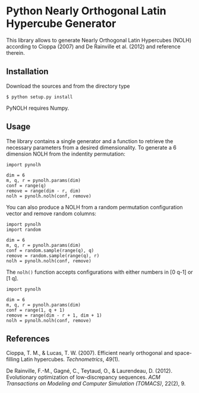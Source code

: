 Python Nearly Orthogonal Latin Hypercube Generator
==================================================

This library allows to generate Nearly Orthogonal Latin Hypercubes (NOLH) according to
Cioppa (2007) and De Rainville et al. (2012) and reference therein.

Installation
------------
Download the sources and from the directory type

    $ python setup.py install

PyNOLH requires Numpy.

Usage
-----
The library contains a single generator and a function to retrieve the necessary parameters
from a desired dimensionality. To generate a 6 dimension NOLH from the indentity permutation:

    import pynolh

    dim = 6
    m, q, r = pynolh.params(dim)
    conf = range(q)
    remove = range(dim - r, dim)
    nolh = pynolh.nolh(conf, remove)

You can also produce a NOLH from a random permutation configuration vector and remove random columns:

    import pynolh
    import random

    dim = 6
    m, q, r = pynolh.params(dim)
    conf = random.sample(range(q), q)
    remove = random.sample(range(q), r)
    nolh = pynolh.nolh(conf, remove)

The `nolh()` function accepts configurations with either numbers in [0 q-1] or [1 q].

    import pynolh

    dim = 6
    m, q, r = pynolh.params(dim)
    conf = range(1, q + 1)
    remove = range(dim - r + 1, dim + 1)
    nolh = pynolh.nolh(conf, remove)

References
----------
Cioppa, T. M., & Lucas, T. W. (2007). Efficient nearly orthogonal and space-filling Latin hypercubes. *Technometrics*, 49(1).

De Rainville, F.-M., Gagné, C., Teytaud, O., & Laurendeau, D. (2012). Evolutionary optimization of low-discrepancy sequences. *ACM Transactions on Modeling and Computer Simulation (TOMACS)*, 22(2), 9.